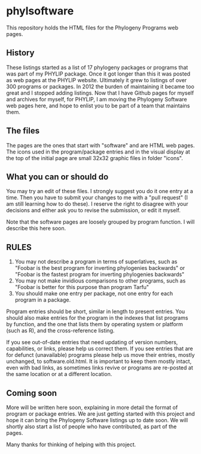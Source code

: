 # phylsoftware

This repository holds the HTML files for the Phylogeny Programs web pages.

## History

These listings started as a list of 17 phylogeny packages or programs that was part of my PHYLIP package.  Once it got longer than this it was posted as web pages at the PHYLIP website.  Ultimately it grew to listings of over 300 programs or packages.  In 2012 the burden of maintaining it became too great and I stopped adding listings.  Now that I have Github pages for myself and archives for myself, for PHYLIP, I am moving the Phylogeny Software web pages here, and hope to enlist you to be part of a team that maintains them.

## The files

The pages are the ones that start with "software" and are HTML web pages.  The icons used in the program/package entries and in the visual display at the top of the initial page are small 32x32 graphic files in folder "icons".

## What you can or should do

You may try an edit of these files.  I strongly suggest you do it one entry at a time.  Then you have to submit your changes to me with a "pull request" (I am still learning how to do these).  I reserve the right to disagree with your decisions and either ask you to revise the submission, or edit it myself.

Note that the software pages are loosely grouped by program function.  I will describe this here soon.

## RULES
1.  You may not describe a program in terms of superlatives, such as "Foobar is the best program for inverting phylogenies backwards" or "Foobar is the fastest program for inverting phylogenies backwards"
2. You may not make invidious comparisons to other programs, such as "Foobar is better for this purpose than program Tarfu"
3. You should make one entry per package, not one entry for each program in a package.


Program entries should be short, similar in length to present entries.  You should also make entries for the program in the indexes that list programs by function, and the one that lists them by operating system or platform (such as R), and the cross-reference listing.

If you see out-of-date entries that need updating of version numbers, capabilities, or links, please help us correct them.  If you see entries that are for defunct (unavailable) programs please help us move their entries, mostly unchanged, to software.old.html.  It is important to keep them mostly intact, even with bad links, as sometimes links revive or programs are re-posted at the same location or at a different location.

## Coming soon

More will be written here soon, explaining in more detail the format of program or package entries.
We are just getting started with this project and hope it can bring the Phylogeny Software listings up to date soon.  We will shortly also start a list of people who have contributed, as part of the pages.

Many thanks for thinking of helping with this project.
